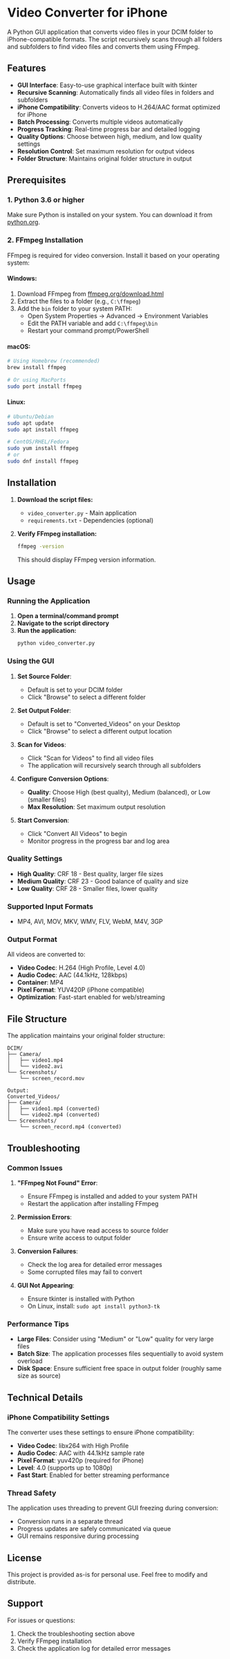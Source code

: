 # Video Converter for iPhone

A Python GUI application that converts video files in your DCIM folder to iPhone-compatible formats. The script recursively scans through all folders and subfolders to find video files and converts them using FFmpeg.

## Features

- **GUI Interface**: Easy-to-use graphical interface built with tkinter
- **Recursive Scanning**: Automatically finds all video files in folders and subfolders
- **iPhone Compatibility**: Converts videos to H.264/AAC format optimized for iPhone
- **Batch Processing**: Converts multiple videos automatically
- **Progress Tracking**: Real-time progress bar and detailed logging
- **Quality Options**: Choose between high, medium, and low quality settings
- **Resolution Control**: Set maximum resolution for output videos
- **Folder Structure**: Maintains original folder structure in output

## Prerequisites

### 1. Python 3.6 or higher
Make sure Python is installed on your system. You can download it from [python.org](https://www.python.org/).

### 2. FFmpeg Installation
FFmpeg is required for video conversion. Install it based on your operating system:

#### Windows:
1. Download FFmpeg from [ffmpeg.org/download.html](https://ffmpeg.org/download.html)
2. Extract the files to a folder (e.g., `C:\ffmpeg`)
3. Add the `bin` folder to your system PATH:
   - Open System Properties → Advanced → Environment Variables
   - Edit the PATH variable and add `C:\ffmpeg\bin`
   - Restart your command prompt/PowerShell

#### macOS:
```bash
# Using Homebrew (recommended)
brew install ffmpeg

# Or using MacPorts
sudo port install ffmpeg
```

#### Linux:
```bash
# Ubuntu/Debian
sudo apt update
sudo apt install ffmpeg

# CentOS/RHEL/Fedora
sudo yum install ffmpeg
# or
sudo dnf install ffmpeg
```

## Installation

1. **Download the script files:**
   - `video_converter.py` - Main application
   - `requirements.txt` - Dependencies (optional)

2. **Verify FFmpeg installation:**
   ```bash
   ffmpeg -version
   ```
   This should display FFmpeg version information.

## Usage

### Running the Application

1. **Open a terminal/command prompt**
2. **Navigate to the script directory**
3. **Run the application:**
   ```bash
   python video_converter.py
   ```

### Using the GUI

1. **Set Source Folder**: 
   - Default is set to your DCIM folder
   - Click "Browse" to select a different folder

2. **Set Output Folder**:
   - Default is set to "Converted_Videos" on your Desktop
   - Click "Browse" to select a different output location

3. **Scan for Videos**:
   - Click "Scan for Videos" to find all video files
   - The application will recursively search through all subfolders

4. **Configure Conversion Options**:
   - **Quality**: Choose High (best quality), Medium (balanced), or Low (smaller files)
   - **Max Resolution**: Set maximum output resolution

5. **Start Conversion**:
   - Click "Convert All Videos" to begin
   - Monitor progress in the progress bar and log area

### Quality Settings

- **High Quality**: CRF 18 - Best quality, larger file sizes
- **Medium Quality**: CRF 23 - Good balance of quality and size
- **Low Quality**: CRF 28 - Smaller files, lower quality

### Supported Input Formats

- MP4, AVI, MOV, MKV, WMV, FLV, WebM, M4V, 3GP

### Output Format

All videos are converted to:
- **Video Codec**: H.264 (High Profile, Level 4.0)
- **Audio Codec**: AAC (44.1kHz, 128kbps)
- **Container**: MP4
- **Pixel Format**: YUV420P (iPhone compatible)
- **Optimization**: Fast-start enabled for web/streaming

## File Structure

The application maintains your original folder structure:

```
DCIM/
├── Camera/
│   ├── video1.mp4
│   └── video2.avi
└── Screenshots/
    └── screen_record.mov

Output:
Converted_Videos/
├── Camera/
│   ├── video1.mp4 (converted)
│   └── video2.mp4 (converted)
└── Screenshots/
    └── screen_record.mp4 (converted)
```

## Troubleshooting

### Common Issues

1. **"FFmpeg Not Found" Error**:
   - Ensure FFmpeg is installed and added to your system PATH
   - Restart the application after installing FFmpeg

2. **Permission Errors**:
   - Make sure you have read access to source folder
   - Ensure write access to output folder

3. **Conversion Failures**:
   - Check the log area for detailed error messages
   - Some corrupted files may fail to convert

4. **GUI Not Appearing**:
   - Ensure tkinter is installed with Python
   - On Linux, install: `sudo apt install python3-tk`

### Performance Tips

- **Large Files**: Consider using "Medium" or "Low" quality for very large files
- **Batch Size**: The application processes files sequentially to avoid system overload
- **Disk Space**: Ensure sufficient free space in output folder (roughly same size as source)

## Technical Details

### iPhone Compatibility Settings

The converter uses these settings to ensure iPhone compatibility:

- **Video Codec**: libx264 with High Profile
- **Audio Codec**: AAC with 44.1kHz sample rate
- **Pixel Format**: yuv420p (required for iPhone)
- **Level**: 4.0 (supports up to 1080p)
- **Fast Start**: Enabled for better streaming performance

### Thread Safety

The application uses threading to prevent GUI freezing during conversion:
- Conversion runs in a separate thread
- Progress updates are safely communicated via queue
- GUI remains responsive during processing

## License

This project is provided as-is for personal use. Feel free to modify and distribute.

## Support

For issues or questions:
1. Check the troubleshooting section above
2. Verify FFmpeg installation
3. Check the application log for detailed error messages 